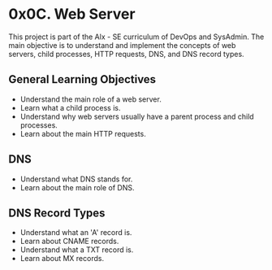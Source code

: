 # 0x0C. Web Server

This project is part of the Alx - SE curriculum of DevOps and SysAdmin. The main objective is to understand and implement the concepts of web servers, child processes, HTTP requests, DNS, and DNS record types.

## General Learning Objectives

- Understand the main role of a web server.
- Learn what a child process is.
- Understand why web servers usually have a parent process and child processes.
- Learn about the main HTTP requests.

## DNS

- Understand what DNS stands for.
- Learn about the main role of DNS.

## DNS Record Types

- Understand what an 'A' record is.
- Learn about CNAME records.
- Understand what a TXT record is.
- Learn about MX records.
